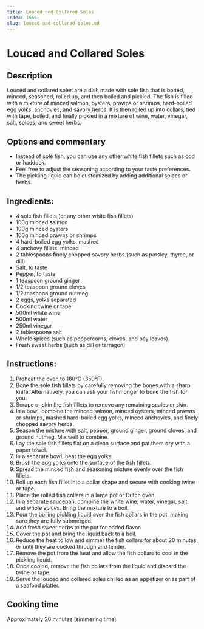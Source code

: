 ```yaml
---
title: Louced and Collared Soles
index: 1565
slug: louced-and-collared-soles.md
---
```


# Louced and Collared Soles

## Description
Louced and collared soles are a dish made with sole fish that is boned, minced, seasoned, rolled up, and then boiled and pickled. The fish is filled with a mixture of minced salmon, oysters, prawns or shrimps, hard-boiled egg yolks, anchovies, and savory herbs. It is then rolled up into collars, tied with tape, boiled, and finally pickled in a mixture of wine, water, vinegar, salt, spices, and sweet herbs.

## Options and commentary
- Instead of sole fish, you can use any other white fish fillets such as cod or haddock.
- Feel free to adjust the seasoning according to your taste preferences.
- The pickling liquid can be customized by adding additional spices or herbs.

## Ingredients:
- 4 sole fish fillets (or any other white fish fillets)
- 100g minced salmon
- 100g minced oysters
- 100g minced prawns or shrimps
- 4 hard-boiled egg yolks, mashed
- 4 anchovy fillets, minced
- 2 tablespoons finely chopped savory herbs (such as parsley, thyme, or dill)
- Salt, to taste
- Pepper, to taste
- 1 teaspoon ground ginger
- 1/2 teaspoon ground cloves
- 1/2 teaspoon ground nutmeg
- 2 eggs, yolks separated
- Cooking twine or tape
- 500ml white wine
- 500ml water
- 250ml vinegar
- 2 tablespoons salt
- Whole spices (such as peppercorns, cloves, and bay leaves)
- Fresh sweet herbs (such as dill or tarragon)

## Instructions:
1. Preheat the oven to 180°C (350°F).
2. Bone the sole fish fillets by carefully removing the bones with a sharp knife. Alternatively, you can ask your fishmonger to bone the fish for you.
3. Scrape or skin the fish fillets to remove any remaining scales or skin.
4. In a bowl, combine the minced salmon, minced oysters, minced prawns or shrimps, mashed hard-boiled egg yolks, minced anchovies, and finely chopped savory herbs.
5. Season the mixture with salt, pepper, ground ginger, ground cloves, and ground nutmeg. Mix well to combine.
6. Lay the sole fish fillets flat on a clean surface and pat them dry with a paper towel.
7. In a separate bowl, beat the egg yolks.
8. Brush the egg yolks onto the surface of the fish fillets.
9. Spread the minced fish and seasoning mixture evenly over the fish fillets.
10. Roll up each fish fillet into a collar shape and secure with cooking twine or tape.
11. Place the rolled fish collars in a large pot or Dutch oven.
12. In a separate saucepan, combine the white wine, water, vinegar, salt, and whole spices. Bring the mixture to a boil.
13. Pour the boiling pickling liquid over the fish collars in the pot, making sure they are fully submerged.
14. Add fresh sweet herbs to the pot for added flavor.
15. Cover the pot and bring the liquid back to a boil.
16. Reduce the heat to low and simmer the fish collars for about 20 minutes, or until they are cooked through and tender.
17. Remove the pot from the heat and allow the fish collars to cool in the pickling liquid.
18. Once cooled, remove the fish collars from the liquid and discard the twine or tape.
19. Serve the louced and collared soles chilled as an appetizer or as part of a seafood platter.

## Cooking time
Approximately 20 minutes (simmering time)